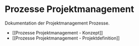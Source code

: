 # Prozesse Projektmanagement
Dokumentation der Projektmanagement Prozesse.

* [[Prozesse Projektmanagement - Konzept]]
* [[Prozesse Projektmanagement - Projektdefinition]]